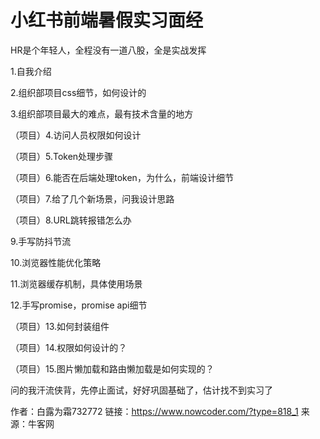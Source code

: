 # 小红书前端暑假实习面经

HR是个年轻人，全程没有一道八股，全是实战发挥

1.自我介绍

2.组织部项目css细节，如何设计的

3.组织部项目最大的难点，最有技术含量的地方

（项目）4.访问人员权限如何设计

（项目）5.Token处理步骤

（项目）6.能否在后端处理token，为什么，前端设计细节

（项目）7.给了几个新场景，问我设计思路

（项目）8.URL跳转报错怎么办

9.手写防抖节流

10.浏览器性能优化策略

11.浏览器缓存机制，具体使用场景

12.手写promise，promise api细节

（项目）13.如何封装组件

（项目）14.权限如何设计的？

（项目）15.图片懒加载和路由懒加载是如何实现的？



问的我汗流侠背，先停止面试，好好巩固基础了，估计找不到实习了



作者：白露为霜732772
链接：https://www.nowcoder.com/?type=818_1
来源：牛客网